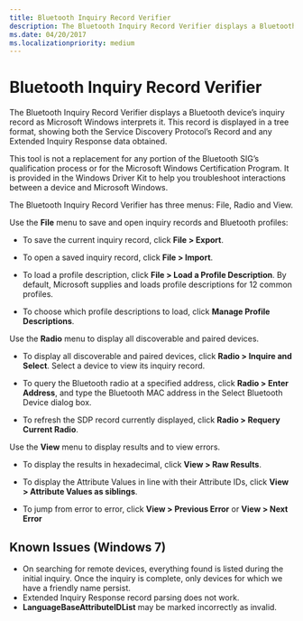 ```yaml
---
title: Bluetooth Inquiry Record Verifier
description: The Bluetooth Inquiry Record Verifier displays a Bluetooth device’s inquiry record as Microsoft Windows interprets it.
ms.date: 04/20/2017
ms.localizationpriority: medium
---
```


# Bluetooth Inquiry Record Verifier


The Bluetooth Inquiry Record Verifier displays a Bluetooth device’s inquiry record as Microsoft Windows interprets it. This record is displayed in a tree format, showing both the Service Discovery Protocol’s Record and any Extended Inquiry Response data obtained.

This tool is not a replacement for any portion of the Bluetooth SIG’s qualification process or for the Microsoft Windows Certification Program. It is provided in the Windows Driver Kit to help you troubleshoot interactions between a device and Microsoft Windows.

The Bluetooth Inquiry Record Verifier has three menus: File, Radio and View.

Use the **File** menu to save and open inquiry records and Bluetooth profiles:

-   To save the current inquiry record, click **File &gt; Export**.

-   To open a saved inquiry record, click **File &gt; Import**.

-   To load a profile description, click **File &gt; Load a Profile Description**. By default, Microsoft supplies and loads profile descriptions for 12 common profiles.

-   To choose which profile descriptions to load, click **Manage Profile Descriptions**.

Use the **Radio** menu to display all discoverable and paired devices.

-   To display all discoverable and paired devices, click **Radio &gt; Inquire and Select**. Select a device to view its inquiry record.

-   To query the Bluetooth radio at a specified address, click **Radio &gt; Enter Address**, and type the Bluetooth MAC address in the Select Bluetooth Device dialog box.
-   To refresh the SDP record currently displayed, click **Radio &gt; Requery Current Radio**.

Use the **View** menu to display results and to view errors.

-   To display the results in hexadecimal, click **View &gt; Raw Results**.

-   To display the Attribute Values in line with their Attribute IDs, click **View &gt; Attribute Values as siblings**.

-   To jump from error to error, click **View &gt; Previous Error** or **View &gt; Next Error**

## <span id="Known_Issues__Windows_7_"></span><span id="known_issues__windows_7_"></span><span id="KNOWN_ISSUES__WINDOWS_7_"></span>Known Issues (Windows 7)


-   On searching for remote devices, everything found is listed during the initial inquiry. Once the inquiry is complete, only devices for which we have a friendly name persist.
-   Extended Inquiry Response record parsing does not work.
-   **LanguageBaseAttributeIDList** may be marked incorrectly as invalid.

 

 





